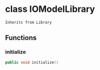 # class IOModelLibrary


```cpp
Inherits from Library
```



## Functions

### initialize

```cpp
public void initialize()
```




